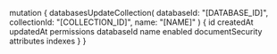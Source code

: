 mutation {
    databasesUpdateCollection(
        databaseId: "[DATABASE_ID]",
        collectionId: "[COLLECTION_ID]",
        name: "[NAME]"
    ) {
        id
        createdAt
        updatedAt
        permissions
        databaseId
        name
        enabled
        documentSecurity
        attributes
        indexes
    }
}